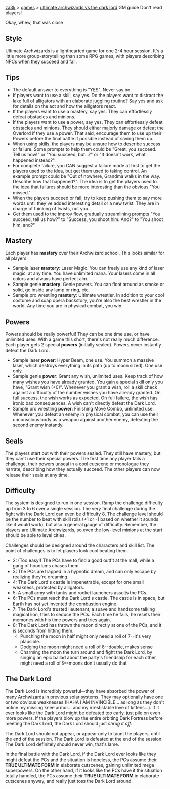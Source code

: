 [za3k](/) > [games](/mygames.md) > [ultimate archwizards vs the dark lord](/archive/ultimate_archwizard.md) GM guide
Don't read players!

Okay, whew, that was close

## Style

Ultimate Archwizards is a lighthearted game for one 2-4 hour session. It's a little more group-storytelling than some RPG games, with players describing NPCs when they succeed and fail.

## Tips

- The default answer to everything is "YES". Never say no.
- If players want to use a skill, say yes. Do the players want to distract the lake full of alligators with an elaborate juggling routine? Say yes and ask for details on the act and how the alligators react.
- If the players want to use a mastery, say yes. They can effortlessly defeat obstacles and minions.
- If the players want to use a power, say yes. They can effortlessly defeat obstacles and minions. They should either majorly damage or defeat the Overlord if they use a power. That said, encourage them to use up their Powers before the final battle if possible instead of saving them up.
- When using skills, the players may be unsure how to describe success or failure. Some prompts to help them could be "Great, you succeed. Tell us how!" or "You succeed, but...?" or "It doesn't work, what happened instead?". 
- For complete failure, you CAN suggest a failure mode at first to get the players used to the idea, but get them used to taking control. An example prompt could be "Out of nowhere, Grandma walks in the way. Describe how that happened?". The idea is to get the players used to the idea that failures should be more interesting than the obvious "You missed."
- When the players succeed or fail, try to keep pushing them to say more words until they've added interesting detail or a new twist. They are in charge of thinking of twists, not you.
- Get them used to the improv flow, gradually streamlining prompts "You succeed, tell us how?" to "Success, you shoot him. And?" to "You shoot him, and?"

## Mastery
Each player has **mastery** over their Archwizard school. This looks similar for all players.

- Sample laser **mastery**: Laser Magic. You can freely use any kind of laser magic, at any time. You have unlimited mana. Your lasers come in all colors and always have perfect aim.
- Sample genie **mastery**: Genie powers. You can float around as smoke or solid, go inside any lamp or ring, etc.
- Sample pro wrestling **mastery**: Ultimate wrestler. In addition to your cool costume and soap opera backstory, you're also the best wrestler in the world. Any time you are in physical combat, you win.

## Powers

Powers should be really powerful! They can be one time use, or have unlimited uses. With a game this short, there's not really much difference. Each player gets 2 special **powers** (initially sealed). Powers never instantly defeat the Dark Lord.

- Sample laser **power**: Hyper Beam, one use. You summon a massive laser, which destroys everything in its path (up to moon sized). One use only.
- Sample genie **power**: Grant any wish, unlimited uses. Keep track of how many wishes you have already granted. You gain a special skill only you have, "Grant wish (+0)". Whenever you grant a wish, roll a skill check against a difficulty of the number wishes you have already granted. On full success, the wish works as expected. On full failure, the wish has ironic bad consequences. A wish can't directly defeat the Dark Lord.
- Sample pro wrestling **power**: Finishing Move Combo, unlimited use. Whenever you defeat an enemy in physical combat, you can use their unconscious body as a weapon against another enemy, defeating the second enemy instantly.

## Seals

The players start out with their powers sealed. They still have mastery, but they can't use their special powers. The first time any player fails a challenge, their powers unseal in a cool cutscene or monologue they narrate, describing how they actually succeed. The other players can now release their seals at any time.

## Difficulty

The system is designed to run in one session. Ramp the challenge difficulty up from 3 to 6 over a single session. The very final challenge during the fight with the Dark Lord can even be difficulty 8. The challenge level should be the number to beat with skill rolls (+1 or -1 based on whether it sounds like it would work), but also a general gauge of difficulty. Remember, the players are Ultimate Archwizards, so even the low-level minions at the start should be able to level cities.

Challenges should be designed around the characters and skill list. The point of challenges is to let players look cool beating them.

- 2: (Too easy!) The PCs have to find a good outfit at the mall, while a gang of hoodlums chases them.
- 3: The PCs are trapped in a hypnotic dream, and can only escape by realizing they're dreaming.
- 4: The Dark Lord's castle is impenetrable, except for one small weakness, protected by alligators.
- 5: A small army with tanks and rocket launchers assults the PCs.
- 6: The PCs must reach the Dark Lord's castle. The castle is in space, but Earth has not yet invented the combustion engine.
- 7: The Dark Lord's trusted lieutenant, a suave and handsome talking magical lion, tries to seduce the PCs. Each time he fails, he resets their memories with his time powers and tries again.
- 8: The Dark Lord has thrown the moon directly at one of the PCs, and it is seconds from hitting them. 
    - Punching the moon in half might only need a roll of 7--it's very plausible.
    - Dodging the moon might need a roll of 8--doable, makes sense
    - Charming the moon the turn around and fight the Dark Lord, by singing an epic ballad about the party's friendship for each other, might need a roll of 9--moons don't usually do that

## The Dark Lord

The Dark Lord is incredibly powerful--they have absorbed the power of many Archwizards in previous solar systems. They may optionally have one or two obvious weaknesses (HAHA I AM INVINCIBLE... as long as they don't notice my missing knee armor... and my irrestistable love of kittens...). If it ever looks like the Dark Lord might be defeated too early, just pile on even more powers. If the players blow up the entire orbiting Dark Fortress before meeting the Dark Lord, the Dark Lord should just *shrug it off*.

The Dark Lord should not appear, or appear only to taunt the players, until the end of the session. The Dark Lord is defeated at the end of the session. The Dark Lord definitely should never win, that's lame.

In the final battle with the Dark Lord, if the Dark Lord ever looks like they might defeat the PCs and the situation is hopeless, the PCs assume their **TRUE ULTIMATE FORM** in elaborate cutscenes, gaining unlimited mega superpowers. On the other hand, if it looks like the PCs have it the situation totally handled, the PCs assume their **TRUE ULTIMATE FORM** in elaborate cutscenes anyway, and really just toss the Dark Lord around.

